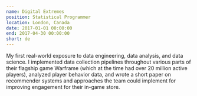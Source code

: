 ```yaml
---
name: Digital Extremes
position: Statistical Programmer
location: London, Canada
date: 2017-01-01 00:00:00
end: 2017-04-30 00:00:00
short: de
---
```


My first real-world exposure to data engineering, data analysis, and data science. I implemented data collection pipelines throughout various parts of their flagship game Warframe (which at the time had over 20 million active players), analyzed player behavior data, and wrote a short paper on recommender systems and approaches the team could implement for improving engagement for their in-game store.
